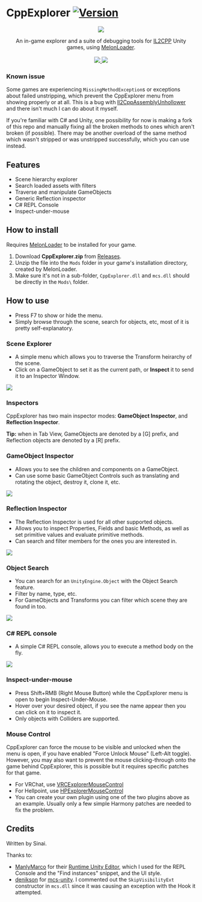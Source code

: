 # CppExplorer [![Version](https://img.shields.io/badge/MelonLoader-0.2.7.1-green.svg)]()

<p align="center">
  <img align="center" src="https://sinai-dev.github.io/images/thumbs/02.png">
</p>

<p align="center">
  An in-game explorer and a suite of debugging tools for <a href="https://docs.unity3d.com/Manual/IL2CPP.html">IL2CPP</a> Unity games, using <a href="https://github.com/HerpDerpinstine/MelonLoader">MelonLoader</a>.<br><br>

  <a href="../../releases/latest">
    <img src="https://img.shields.io/github/release/sinai-dev/CppExplorer.svg" />
  </a>
 
  <img src="https://img.shields.io/github/downloads/sinai-dev/CppExplorer/total.svg" />
</p>

### Known issue
Some games are experiencing `MissingMethodException`s or exceptions about failed unstripping, which prevent the CppExplorer menu from showing properly or at all. This is a bug with [Il2CppAssemblyUnhollower](https://github.com/knah/Il2CppAssemblyUnhollower) and there isn't much I can do about it myself. 

If you're familiar with C# and Unity, one possibility for now is making a fork of this repo and manually fixing all the broken methods to ones which aren't broken (if possible). There may be another overload of the same method which wasn't stripped or was unstripped successfully, which you can use instead.

## Features
* Scene hierarchy explorer
* Search loaded assets with filters
* Traverse and manipulate GameObjects
* Generic Reflection inspector
* C# REPL Console
* Inspect-under-mouse

## How to install

Requires [MelonLoader](https://github.com/HerpDerpinstine/MelonLoader) to be installed for your game.

1. Download <b>CppExplorer.zip</b> from [Releases](https://github.com/sinaioutlander/CppExplorer/releases).
2. Unzip the file into the `Mods` folder in your game's installation directory, created by MelonLoader.
3. Make sure it's not in a sub-folder, `CppExplorer.dll` and `mcs.dll` should be directly in the `Mods\` folder.

## How to use

* Press F7 to show or hide the menu.
* Simply browse through the scene, search for objects, etc, most of it is pretty self-explanatory.

### Scene Explorer

* A simple menu which allows you to traverse the Transform heirarchy of the scene.
* Click on a GameObject to set it as the current path, or <b>Inspect</b> it to send it to an Inspector Window.

[![](https://i.imgur.com/2b0q0jL.png)](https://i.imgur.com/2b0q0jL.png)

### Inspectors

CppExplorer has two main inspector modes: <b>GameObject Inspector</b>, and <b>Reflection Inspector</b>.

<b>Tip:</b> when in Tab View, GameObjects are denoted by a [G] prefix, and Reflection objects are denoted by a [R] prefix.

### GameObject Inspector

* Allows you to see the children and components on a GameObject.
* Can use some basic GameObject Controls such as translating and rotating the object, destroy it, clone it, etc.

[![](https://i.imgur.com/JTxqlx4.png)](https://i.imgur.com/JTxqlx4.png)

### Reflection Inspector

* The Reflection Inspector is used for all other supported objects.
* Allows you to inspect Properties, Fields and basic Methods, as well as set primitive values and evaluate primitive methods.
* Can search and filter members for the ones you are interested in.

[![](https://i.imgur.com/eFVTQdh.png)](https://i.imgur.com/eFVTQdh.png)

### Object Search

* You can search for an `UnityEngine.Object` with the Object Search feature.
* Filter by name, type, etc.
* For GameObjects and Transforms you can filter which scene they are found in too.

[![](https://i.imgur.com/lK2RthM.png)](https://i.imgur.com/lK2RthM.png)

### C# REPL console

* A simple C# REPL console, allows you to execute a method body on the fly.

[![](https://i.imgur.com/5U4D1a8.png)](https://i.imgur.com/5U4D1a8.png)

### Inspect-under-mouse

* Press Shift+RMB (Right Mouse Button) while the CppExplorer menu is open to begin Inspect-Under-Mouse.
* Hover over your desired object, if you see the name appear then you can click on it to inspect it.
* Only objects with Colliders are supported.

### Mouse Control

CppExplorer can force the mouse to be visible and unlocked when the menu is open, if you have enabled "Force Unlock Mouse" (Left-Alt toggle). However, you may also want to prevent the mouse clicking-through onto the game behind CppExplorer, this is possible but it requires specific patches for that game.

* For VRChat, use [VRCExplorerMouseControl](https://github.com/sinai-dev/VRCExplorerMouseControl)
* For Hellpoint, use [HPExplorerMouseControl](https://github.com/sinai-dev/Hellpoint-Mods/tree/master/HPExplorerMouseControl/HPExplorerMouseControl)
* You can create your own plugin using one of the two plugins above as an example. Usually only a few simple Harmony patches are needed to fix the problem.

## Credits

Written by Sinai.

Thanks to:
* [ManlyMarco](https://github.com/ManlyMarco) for their [Runtime Unity Editor](https://github.com/ManlyMarco/RuntimeUnityEditor), which I used for the REPL Console and the "Find instances" snippet, and the UI style.
* [denikson](https://github.com/denikson) for [mcs-unity](https://github.com/denikson/mcs-unity). I commented out the `SkipVisibilityExt` constructor in `mcs.dll` since it was causing an exception with the Hook it attempted.
